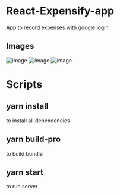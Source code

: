# React-Expensify-app

App to record expenses with google login

## Images

![image](https://user-images.githubusercontent.com/46547476/202802797-2b63ac63-4fca-49f0-b088-2bbfb46f09de.png)
![image](https://user-images.githubusercontent.com/46547476/202802829-ed72b071-10fd-4b71-9d7f-241248715499.png)
![image](https://user-images.githubusercontent.com/46547476/202802855-a58ee20b-167c-47cb-86b9-544c29cc3636.png)

# Scripts

## yarn install
to install all dependencies

## yarn build-pro

to build bundle 

## yarn start

to run server




